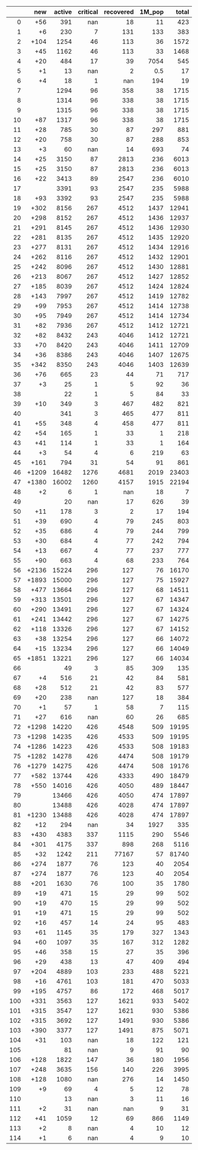 |     |   new |   active |   critical |   recovered |   1M_pop |   total |
|----:|------:|---------:|-----------:|------------:|---------:|--------:|
|   0 |   +56 |      391 |        nan |          18 |     11   |     423 |
|   1 |    +6 |      230 |          7 |         131 |    133   |     383 |
|   2 |  +104 |     1254 |         46 |         113 |     36   |    1572 |
|   3 |   +45 |     1162 |         46 |         113 |     33   |    1468 |
|   4 |   +20 |      484 |         17 |          39 |   7054   |     545 |
|   5 |    +1 |       13 |        nan |           2 |      0.5 |      17 |
|   6 |    +4 |       18 |          1 |         nan |    194   |      19 |
|   7 |       |     1294 |         96 |         358 |     38   |    1715 |
|   8 |       |     1314 |         96 |         338 |     38   |    1715 |
|   9 |       |     1315 |         96 |         338 |     38   |    1715 |
|  10 |   +87 |     1317 |         96 |         338 |     38   |    1715 |
|  11 |   +28 |      785 |         30 |          87 |    297   |     881 |
|  12 |   +20 |      758 |         30 |          87 |    288   |     853 |
|  13 |    +3 |       60 |        nan |          14 |    693   |      74 |
|  14 |   +25 |     3150 |         87 |        2813 |    236   |    6013 |
|  15 |   +25 |     3150 |         87 |        2813 |    236   |    6013 |
|  16 |   +22 |     3413 |         89 |        2547 |    236   |    6010 |
|  17 |       |     3391 |         93 |        2547 |    235   |    5988 |
|  18 |   +93 |     3392 |         93 |        2547 |    235   |    5988 |
|  19 |  +302 |     8156 |        267 |        4512 |   1437   |   12941 |
|  20 |  +298 |     8152 |        267 |        4512 |   1436   |   12937 |
|  21 |  +291 |     8145 |        267 |        4512 |   1436   |   12930 |
|  22 |  +281 |     8135 |        267 |        4512 |   1435   |   12920 |
|  23 |  +277 |     8131 |        267 |        4512 |   1434   |   12916 |
|  24 |  +262 |     8116 |        267 |        4512 |   1432   |   12901 |
|  25 |  +242 |     8096 |        267 |        4512 |   1430   |   12881 |
|  26 |  +213 |     8067 |        267 |        4512 |   1427   |   12852 |
|  27 |  +185 |     8039 |        267 |        4512 |   1424   |   12824 |
|  28 |  +143 |     7997 |        267 |        4512 |   1419   |   12782 |
|  29 |   +99 |     7953 |        267 |        4512 |   1414   |   12738 |
|  30 |   +95 |     7949 |        267 |        4512 |   1414   |   12734 |
|  31 |   +82 |     7936 |        267 |        4512 |   1412   |   12721 |
|  32 |   +82 |     8432 |        243 |        4046 |   1412   |   12721 |
|  33 |   +70 |     8420 |        243 |        4046 |   1411   |   12709 |
|  34 |   +36 |     8386 |        243 |        4046 |   1407   |   12675 |
|  35 |  +342 |     8350 |        243 |        4046 |   1403   |   12639 |
|  36 |   +76 |      665 |         23 |          44 |     71   |     717 |
|  37 |    +3 |       25 |          1 |           5 |     92   |      36 |
|  38 |       |       22 |          1 |           5 |     84   |      33 |
|  39 |   +10 |      349 |          3 |         467 |    482   |     821 |
|  40 |       |      341 |          3 |         465 |    477   |     811 |
|  41 |   +55 |      348 |          4 |         458 |    477   |     811 |
|  42 |   +54 |      165 |          1 |          33 |      1   |     218 |
|  43 |   +41 |      114 |          1 |          33 |      1   |     164 |
|  44 |    +3 |       54 |          4 |           6 |    219   |      63 |
|  45 |  +161 |      794 |         31 |          54 |     91   |     861 |
|  46 | +1209 |    16482 |       1276 |        4681 |   2019   |   23403 |
|  47 | +1380 |    16002 |       1260 |        4157 |   1915   |   22194 |
|  48 |    +2 |        6 |          1 |         nan |     18   |       7 |
|  49 |       |       20 |        nan |          17 |    626   |      39 |
|  50 |   +11 |      178 |          3 |           2 |     17   |     194 |
|  51 |   +39 |      690 |          4 |          79 |    245   |     803 |
|  52 |   +35 |      686 |          4 |          79 |    244   |     799 |
|  53 |   +30 |      684 |          4 |          77 |    242   |     794 |
|  54 |   +13 |      667 |          4 |          77 |    237   |     777 |
|  55 |   +90 |      663 |          4 |          68 |    233   |     764 |
|  56 | +2136 |    15224 |        296 |         127 |     76   |   16170 |
|  57 | +1893 |    15000 |        296 |         127 |     75   |   15927 |
|  58 |  +477 |    13664 |        296 |         127 |     68   |   14511 |
|  59 |  +313 |    13501 |        296 |         127 |     67   |   14347 |
|  60 |  +290 |    13491 |        296 |         127 |     67   |   14324 |
|  61 |  +241 |    13442 |        296 |         127 |     67   |   14275 |
|  62 |  +118 |    13326 |        296 |         127 |     67   |   14152 |
|  63 |   +38 |    13254 |        296 |         127 |     66   |   14072 |
|  64 |   +15 |    13234 |        296 |         127 |     66   |   14049 |
|  65 | +1851 |    13221 |        296 |         127 |     66   |   14034 |
|  66 |       |       49 |          3 |          85 |    309   |     135 |
|  67 |    +4 |      516 |         21 |          42 |     84   |     581 |
|  68 |   +28 |      512 |         21 |          42 |     83   |     577 |
|  69 |   +20 |      238 |        nan |         127 |     18   |     384 |
|  70 |    +1 |       57 |          1 |          58 |      7   |     115 |
|  71 |   +27 |      616 |        nan |          60 |     26   |     685 |
|  72 | +1298 |    14220 |        426 |        4548 |    509   |   19195 |
|  73 | +1298 |    14235 |        426 |        4533 |    509   |   19195 |
|  74 | +1286 |    14223 |        426 |        4533 |    508   |   19183 |
|  75 | +1282 |    14278 |        426 |        4474 |    508   |   19179 |
|  76 | +1279 |    14275 |        426 |        4474 |    508   |   19176 |
|  77 |  +582 |    13744 |        426 |        4333 |    490   |   18479 |
|  78 |  +550 |    14016 |        426 |        4050 |    489   |   18447 |
|  79 |       |    13466 |        426 |        4050 |    474   |   17897 |
|  80 |       |    13488 |        426 |        4028 |    474   |   17897 |
|  81 | +1230 |    13488 |        426 |        4028 |    474   |   17897 |
|  82 |   +12 |      294 |        nan |          34 |   1927   |     335 |
|  83 |  +430 |     4383 |        337 |        1115 |    290   |    5546 |
|  84 |  +301 |     4175 |        337 |         898 |    268   |    5116 |
|  85 |   +32 |     1242 |        211 |       77167 |     57   |   81740 |
|  86 |  +274 |     1877 |         76 |         123 |     40   |    2054 |
|  87 |  +274 |     1877 |         76 |         123 |     40   |    2054 |
|  88 |  +201 |     1630 |         76 |         100 |     35   |    1780 |
|  89 |   +19 |      471 |         15 |          29 |     99   |     502 |
|  90 |   +19 |      470 |         15 |          29 |     99   |     502 |
|  91 |   +19 |      471 |         15 |          29 |     99   |     502 |
|  92 |   +16 |      457 |         14 |          24 |     95   |     483 |
|  93 |   +61 |     1145 |         35 |         179 |    327   |    1343 |
|  94 |   +60 |     1097 |         35 |         167 |    312   |    1282 |
|  95 |   +46 |      358 |         15 |          27 |     35   |     396 |
|  96 |   +29 |      438 |         13 |          47 |    409   |     494 |
|  97 |  +204 |     4889 |        103 |         233 |    488   |    5221 |
|  98 |   +16 |     4761 |        103 |         181 |    470   |    5033 |
|  99 |  +195 |     4757 |         86 |         172 |    468   |    5017 |
| 100 |  +331 |     3563 |        127 |        1621 |    933   |    5402 |
| 101 |  +315 |     3547 |        127 |        1621 |    930   |    5386 |
| 102 |  +315 |     3692 |        127 |        1491 |    930   |    5386 |
| 103 |  +390 |     3377 |        127 |        1491 |    875   |    5071 |
| 104 |   +31 |      103 |        nan |          18 |    122   |     121 |
| 105 |       |       81 |        nan |           9 |     91   |      90 |
| 106 |  +128 |     1822 |        147 |          36 |    180   |    1956 |
| 107 |  +248 |     3635 |        156 |         140 |    226   |    3995 |
| 108 |  +128 |     1080 |        nan |         276 |     14   |    1450 |
| 109 |    +9 |       69 |          4 |           5 |     12   |      78 |
| 110 |       |       13 |        nan |           3 |     11   |      16 |
| 111 |    +2 |       31 |        nan |         nan |      9   |      31 |
| 112 |   +41 |     1059 |         12 |          69 |    866   |    1149 |
| 113 |    +2 |        8 |        nan |           4 |     10   |      12 |
| 114 |    +1 |        6 |        nan |           4 |      9   |      10 |